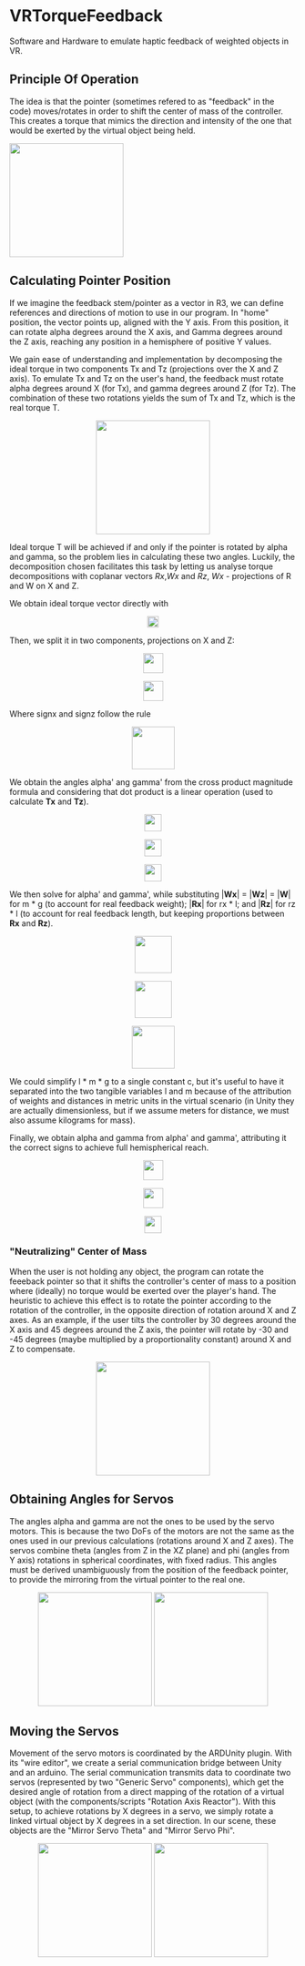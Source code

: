 # VRTorqueFeedback
Software and Hardware to emulate haptic feedback of weighted objects in 
VR.

## Principle Of Operation
The idea is that the pointer (sometimes refered to as "feedback" in the 
code) moves/rotates in order to shift the center of mass of the
controller. This creates a torque that mimics the direction and
intensity of the one that would be exerted by the virtual object being
held.

<img src="Doc/Pictures/torque.jpg" align="center" height=200>

## Calculating Pointer Position
If we imagine the feedback stem/pointer as a vector in R3, we can define
references and directions of motion to use in our program. In "home"
position, the vector points up, aligned with the Y axis. From this
position, it can rotate alpha degrees around the X axis, and Gamma
degrees around the Z axis, reaching any position in a hemisphere of
positive Y values.

We gain ease of understanding and implementation by decomposing the
ideal torque in two components Tx and Tz (projections over the X and Z
axis). To emulate Tx and Tz on the user's hand, the feedback must rotate
alpha degrees around X (for Tx), and gamma degrees around Z (for Tz).
The combination of these two rotations yields the sum of Tx and Tz,
which is the real torque T.

<p align="center"> <img src="Doc/Pictures/servos_alpha_gamma.jpg" height=200> </p> 

Ideal torque T will be achieved if and only if the pointer is rotated by
alpha and gamma, so the problem lies in calculating these two angles.
Luckily, the decomposition chosen facilitates this task by letting us
analyse torque decompositions with coplanar vectors *Rx*,*Wx* and *Rz*,
*Wx* - projections of R and W on X and Z.

We obtain ideal torque vector directly with

<!-- **T** = **R** x **W** -->
<p align="center"> <img src="Doc/Pictures/t_r_cross_w.png" height="20"> </p> 

Then, we split it in two components, projections on X and Z:

<!-- TprojX = **T** . **X** = |**Tx**| * signX, where signX is 1 or -1 -->
<p align="center"> <img src="Doc/Pictures/t_proj_x.png" height="35"> </p> 

<!-- TprojZ = **T** . **Z** = |**Tz**| * signZ, where signX is 1 or -1 -->
<p align="center"> <img src="Doc/Pictures/t_proj_z.png" height="35"> </p> 

Where signx and signz follow the rule
<p align="center"> <img src="Doc/Pictures/sign.png" height="75"> </p> 

We obtain the angles alpha' ang gamma' from the cross product magnitude
formula and considering that dot product is a linear operation (used to
calculate **Tx** and **Tz**).

<!-- |**Tx**| = |**Rx**| * |**Wx**| * sin(alpha') , where a E [0, 90] -->
<p align="center"> <img src="Doc/Pictures/tx_sin_alpha.png" height="30"> </p> 

<!-- |**Tz**| = |**Rz**| * |**Wz**| * sin (gamma') , where g E [0, 90] -->
<p align="center"> <img src="Doc/Pictures/tz_sin_gamma.png" height="30"> </p> 

<p align="center"> <img src="Doc/Pictures/alpha_prime_gamma_prime_in.png" height="30"> </p> 

We then solve for alpha' and gamma', while substituting |**Wx**| =
|**Wz**| = |**W**| for m * g (to account for real feedback weight);
|**Rx**| for rx * l; and |**Rz**| for rz * l (to account for real
feedback length, but keeping proportions between **Rx** and **Rz**).

<!-- alpha' = arcsin((|**Tx**|) / |**Rx**| * l * m * g) -->
<p align="center"> <img src="Doc/Pictures/alpha_prime.png" height="65"> </p> 

<!-- gamma' = arcsin((|**Tz**|) / |**Rz**| * l * m * g) -->
<p align="center"> <img src="Doc/Pictures/gamma_prime.png" height="65"> </p> 

<p align="center"> <img src="Doc/Pictures/rx_rz.png" height="75"> </p> 

We could simplify l * m * g to a single constant c, but it's useful to
have it separated into the two tangible variables l and m because of the
attribution of weights and distances in metric units in the virtual
scenario (in Unity they are actually dimensionless, but if we assume
meters for distance, we must also assume kilograms for mass).

Finally, we obtain alpha and gamma from alpha' and gamma', attributing
it the correct signs to achieve full hemispherical reach.

<!-- alpha = alpha' * signX, where alpha E [-90, 90] -->
<p align="center"> <img src="Doc/Pictures/alpha_signed.png" height="35"> </p> 

<!-- gamma = gamma' * signZ, where gamma E [-90, 90] -->
<p align="center"> <img src="Doc/Pictures/gamma_signed.png" height="35"> </p> 

<p align="center"> <img src="Doc/Pictures/alpha_gamma_in.png" height="30"> </p> 

### "Neutralizing" Center of Mass
When the user is not holding any object, the program can rotate the
feeeback pointer so that it shifts the controller's center of mass to a
position where (ideally) no torque would be exerted over the player's
hand. The heuristic to achieve this effect is to rotate the pointer
according to the rotation of the controller, in the opposite direction
of rotation around X and Z axes. As an example, if the user tilts the
controller by 30 degrees around the X axis and 45 degrees around the Z
axis, the pointer will rotate by -30 and -45 degrees (maybe multiplied
by a proportionality constant) around X and Z to compensate.

<p align="center"> <img src="Doc/Pictures/neutral_center_of_mass.jpg" height=200> </p> 

## Obtaining Angles for Servos
The angles alpha and gamma are not the ones to be used by the servo
motors. This is because the two DoFs of the motors are not the same as
the ones used in our previous calculations (rotations around X and Z
axes). The servos combine theta (angles from Z in the XZ plane) and phi
(angles from Y axis) rotations in spherical coordinates, with fixed
radius. This angles must be derived unambiguously from the position of
the feedback pointer, to provide the mirroring from the virtual pointer
to the real one.

<p align="center">
    <img src="Doc/Pictures/spherical_coords_unity_axes.jpg" height=200> 
    <img src="Doc/Pictures/servos_theta_phi.jpg" height=200>
</p> 

## Moving the Servos
Movement of the servo motors is coordinated by the ARDUnity plugin. With
its "wire editor", we create a serial communication bridge between Unity
and an arduino. The serial communication transmits data to coordinate
two servos (represented by two "Generic Servo" components), which get
the desired angle of rotation from a direct mapping of the rotation of a
virtual object (with the components/scripts "Rotation Axis Reactor").
With this setup, to achieve rotations by X degrees in a servo, we simply
rotate a linked virtual object by X degrees in a set direction. In our
scene, these objects are the "Mirror Servo Theta" and "Mirror Servo
Phi".

<p align="center">
    <img src="Doc/Pictures/ardunity_wires.jpg" height=200>
    <img src="Doc/Pictures/mirror_servos_with_theta_phi.jpg" height=200>
</p> 